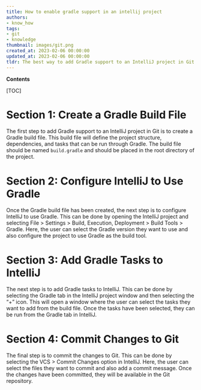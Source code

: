 ```yaml
---
title: How to enable gradle support in an intellij project
authors:
- know_how
tags:
- git
- knowledge
thumbnail: images/git.png
created_at: 2023-02-06 00:00:00
updated_at: 2023-02-06 00:00:00
tldr: The best way to add Gradle support to an IntelliJ project in Git is to import the project as a Gradle project from the IntelliJ welcome screen.
---
```


**Contents**

[TOC]

# Section 1: Create a Gradle Build File

The first step to add Gradle support to an IntelliJ project in Git is to create a Gradle build file. This build file will define the project structure, dependencies, and tasks that can be run through Gradle. The build file should be named `build.gradle` and should be placed in the root directory of the project.

# Section 2: Configure IntelliJ to Use Gradle

Once the Gradle build file has been created, the next step is to configure IntelliJ to use Gradle. This can be done by opening the IntelliJ project and selecting File > Settings > Build, Execution, Deployment > Build Tools > Gradle. Here, the user can select the Gradle version they want to use and also configure the project to use Gradle as the build tool.

# Section 3: Add Gradle Tasks to IntelliJ

The next step is to add Gradle tasks to IntelliJ. This can be done by selecting the Gradle tab in the IntelliJ project window and then selecting the “+” icon. This will open a window where the user can select the tasks they want to add from the build file. Once the tasks have been selected, they can be run from the Gradle tab in IntelliJ.

# Section 4: Commit Changes to Git

The final step is to commit the changes to Git. This can be done by selecting the VCS > Commit Changes option in IntelliJ. Here, the user can select the files they want to commit and also add a commit message. Once the changes have been committed, they will be available in the Git repository.
